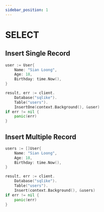 ```yaml
---
sidebar_position: 1
---
```


# SELECT

## Insert Single Record

```go
user := User{
    Name: "Sian Loong",
    Age: 18,
    Birthday: time.Now(),
}

result, err := client.
    Database("sqlike").
    Table("users").
    InsertOne(context.Background(), &user)
if err != nil {
    panic(err)
}
```

## Insert Multiple Record

```go
users := []User{
    Name: "Sian Loong",
    Age: 18,
    Birthday: time.Now(),
}

result, err := client.
    Database("sqlike").
    Table("users").
    Insert(context.Background(), &users)
if err != nil {
    panic(err)
}
```
